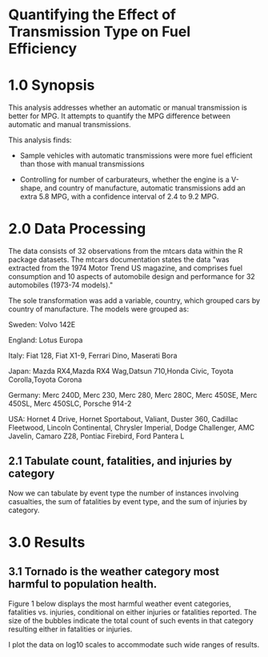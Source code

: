Quantifying the Effect of Transmission Type on Fuel Efficiency
========================================
# 1.0 Synopsis
This analysis addresses whether an automatic or manual transmission is better for MPG. It attempts to quantify the MPG difference between automatic and manual transmissions.

This analysis finds:

* Sample vehicles with automatic transmissions were more fuel efficient than those with manual transmissions

* Controlling for number of carburateurs, whether the engine is a V-shape, and country of manufacture, automatic transmissions add an extra 5.8 MPG, with a confidence interval of 2.4 to 9.2 MPG.

# 2.0 Data Processing
The data consists of 32 observations from the mtcars data within the R package datasets. The mtcars documentation states the data "was extracted from the 1974 Motor Trend US magazine, and comprises fuel consumption and 10 aspects of automobile design and performance for 32 automobiles (1973-74 models)."

The sole transformation was add a variable, country, which grouped cars by country of manufacture. The models were grouped as:

Sweden: Volvo 142E

England: Lotus Europa

Italy: Fiat 128, Fiat X1-9, Ferrari Dino, Maserati Bora

Japan: Mazda RX4,Mazda RX4 Wag,Datsun 710,Honda Civic, Toyota Corolla,Toyota Corona

Germany: Merc 240D, Merc 230, Merc 280, Merc 280C, Merc 450SE, Merc 450SL, Merc 450SLC, Porsche 914-2

USA: Hornet 4 Drive, Hornet Sportabout, Valiant, Duster 360, Cadillac Fleetwood, Lincoln Continental, Chrysler Imperial, Dodge Challenger, AMC Javelin, Camaro Z28, Pontiac Firebird, Ford Pantera L


## 2.1 Tabulate count, fatalities, and injuries by category
Now we can tabulate by event type the number of instances involving casualties, the sum of fatalities by event type, and the sum of injuries by category.

# 3.0 Results

## 3.1 Tornado is the weather category most harmful to population health. 
Figure 1 below displays the most harmful weather event categories, fatalities vs. injuries, conditional on either injuries or fatalities reported. The size of the bubbles indicate the total count of such events in that category resulting either in fatalities or injuries. 

I plot the data on log10 scales to accommodate such wide ranges of results.
